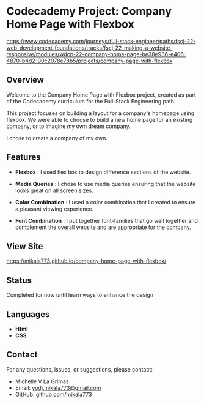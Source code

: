 # Codecademy Project: Company Home Page with Flexbox

https://www.codecademy.com/journeys/full-stack-engineer/paths/fscj-22-web-development-foundations/tracks/fscj-22-making-a-website-responsive/modules/wdcp-22-company-home-page-be38e936-e406-4870-b4d2-90c2078e78b5/projects/company-page-with-flexbox

## Overview

Welcome to the Company Home Page with Flexbox project, created as part of the Codecademy curriculum for the Full-Stack Engineering path.

This project focuses on building a layout for a company's homepage using flexbox. We were able to choose to build a new home page for an existing company, or to imagine my own dream company. 

I chose to create a company of my own.

## Features

- **Flexbox** : I used flex box to design difference sections of the website.

- **Media Queries** : I chose to use media queries ensuring that the website looks great on all screen sizes.

- **Color Combination** : I used a color combination that I created to ensure a pleasant viewing experience.

- **Font Combination** : I put together font-families that go well together and complement the overall website and are appropriate for the company.

## View Site

https://mikala773.github.io/company-home-page-with-flexbox/

## Status

Completed for now until learn ways to enhance the design

## Languages

- **Html**
- **CSS**

## Contact

For any questions, issues, or suggestions, please contact:

- Michelle V La Grimas
- Email: yodj.mikala773@gmail.com
- GitHub: [github.com/mikala773](https://github.com/mikala773)
